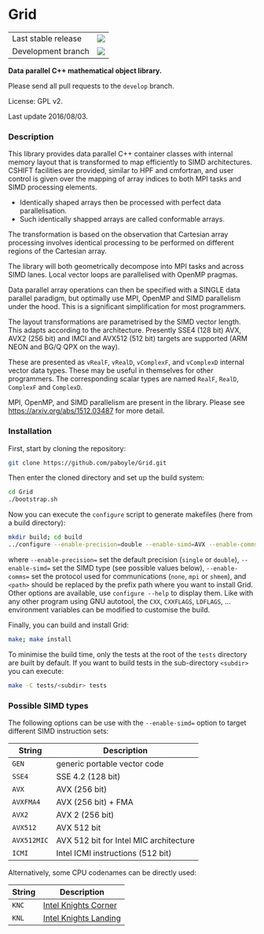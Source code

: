 # Grid
<table>
<tr>
    <td>Last stable release</td>
    <td><a href="https://travis-ci.org/paboyle/Grid">
    <img src="https://travis-ci.org/paboyle/Grid.svg?branch=master"></a>
    </td>
</tr>
<tr>
    <td>Development branch</td>
    <td><a href="https://travis-ci.org/aportelli/LatAnalyze">
    <img src="https://travis-ci.org/paboyle/Grid.svg?branch=develop"></a>
    </td>
</tr>
</table>

**Data parallel C++ mathematical object library.**

Please send all pull requests to the `develop` branch.

License: GPL v2.

Last update 2016/08/03.

### Description
This library provides data parallel C++ container classes with internal memory layout
that is transformed to map efficiently to SIMD architectures. CSHIFT facilities
are provided, similar to HPF and cmfortran, and user control is given over the mapping of
array indices to both MPI tasks and SIMD processing elements.

* Identically shaped arrays then be processed with perfect data parallelisation.
* Such identically shapped arrays are called conformable arrays.

The transformation is based on the observation that Cartesian array processing involves
identical processing to be performed on different regions of the Cartesian array.

The library will both geometrically decompose into MPI tasks and across SIMD lanes.
Local vector loops are parallelised with OpenMP pragmas.

Data parallel array operations can then be specified with a SINGLE data parallel paradigm, but
optimally use MPI, OpenMP and SIMD parallelism under the hood. This is a significant simplification
for most programmers.

The layout transformations are parametrised by the SIMD vector length. This adapts according to the architecture.
Presently SSE4 (128 bit) AVX, AVX2 (256 bit) and IMCI and AVX512 (512 bit) targets are supported (ARM NEON and BG/Q QPX on the way).

These are presented as `vRealF`, `vRealD`, `vComplexF`, and `vComplexD` internal vector data types. These may be useful in themselves for other programmers.
The corresponding scalar types are named `RealF`, `RealD`, `ComplexF` and `ComplexD`.

MPI, OpenMP, and SIMD parallelism are present in the library.
Please see https://arxiv.org/abs/1512.03487 for more detail.

### Installation
First, start by cloning the repository:

``` bash
git clone https://github.com/paboyle/Grid.git
```

Then enter the cloned directory and set up the build system:

``` bash
cd Grid
./bootstrap.sh
```

Now you can execute the `configure` script to generate makefiles (here from a build directory):

``` bash
mkdir build; cd build
../configure --enable-precision=double --enable-simd=AVX --enable-comms=mpi --prefix=<path>
```

where `--enable-precision=` set the default precision (`single` or `double`), `--enable-simd=` set the SIMD type (see possible values below), `--enable-comms=` set the protocol used for communications (`none`, `mpi` or `shmem`), and `<path>` should be replaced by the prefix path where you want to install Grid. Other options are available, use `configure --help` to display them. Like with any other program using GNU autotool, the `CXX`, `CXXFLAGS`, `LDFLAGS`, ... environment variables can be modified to customise the build.

Finally, you can build and install Grid:

``` bash
make; make install
```

To minimise the build time, only the tests at the root of the `tests` directory are built by default. If you want to build tests in the sub-directory `<subdir>` you can execute:

``` bash
make -C tests/<subdir> tests
```

### Possible SIMD types

The following options can be use with the `--enable-simd=` option to target different SIMD instruction sets:

| String      | Description                            |
| ----------- | -------------------------------------- |
| `GEN`       | generic portable vector code           |
| `SSE4`      | SSE 4.2 (128 bit)                      |
| `AVX`       | AVX (256 bit)                          |
| `AVXFMA4`   | AVX (256 bit) + FMA                    |
| `AVX2`      | AVX 2 (256 bit)                        |
| `AVX512`    | AVX 512 bit                            |
| `AVX512MIC` | AVX 512 bit for Intel MIC architecture |
| `ICMI`      | Intel ICMI instructions (512 bit)      |

Alternatively, some CPU codenames can be directly used:

| String      | Description                            |
| ----------- | -------------------------------------- |
| `KNC`       | [Intel Knights Corner](http://ark.intel.com/products/codename/57721/Knights-Corner) |
| `KNL`       | [Intel Knights Landing](http://ark.intel.com/products/codename/48999/Knights-Landing) |